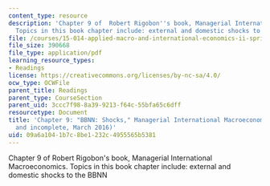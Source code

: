 ```yaml
---
content_type: resource
description: 'Chapter 9 of  Robert Rigobon''s book, Managerial International Macroeconomics.
  Topics in this book chapter include: external and domestic shocks to the BBNN'
file: /courses/15-014-applied-macro-and-international-economics-ii-spring-2016/09a6a1041b7c8be1232c4955565b5381_MIT15_014S16_Chapter9.pdf
file_size: 390668
file_type: application/pdf
learning_resource_types:
- Readings
license: https://creativecommons.org/licenses/by-nc-sa/4.0/
ocw_type: OCWFile
parent_title: Readings
parent_type: CourseSection
parent_uid: 3ccc7f98-8a39-9213-f64c-55bfa65c6dff
resourcetype: Document
title: 'Chapter 9: "BBNN: Shocks," Managerial International Macroeconomics (Preliminary
  and incomplete, March 2016)'
uid: 09a6a104-1b7c-8be1-232c-4955565b5381
---
```

Chapter 9 of  Robert Rigobon's book, Managerial International Macroeconomics. Topics in this book chapter include: external and domestic shocks to the BBNN